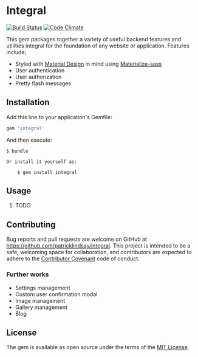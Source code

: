# Integral

[![Build Status](https://travis-ci.org/patricklindsay/integral.svg?branch=master)](https://travis-ci.org/patricklindsay/integral) [![Code Climate](https://codeclimate.com/github/patricklindsay/integral/badges/gpa.svg)](https://codeclimate.com/github/patricklindsay/integral)

This gem packages together a variety of useful backend features and utilities integral for the foundation of any website or application. Features include;
* Styled with [Material Design][material-design] in mind using [Materialize-sass][materialize]
* User authentication
* User authorization
* Pretty flash messages

## Installation

Add this line to your application's Gemfile:

```ruby
gem 'integral'
```

And then execute:

    $ bundle

    Or install it yourself as:

        $ gem install integral

## Usage

1. TODO

## Contributing

Bug reports and pull requests are welcome on GitHub at https://github.com/patricklindsay/integral. This project is intended to be a safe, welcoming space for collaboration, and contributors are expected to adhere to the [Contributor Covenant](contributor-covenant.org) code of conduct.

### Further works
* Settings management
* Custom user confirmation modal
* Image management
* Gallery management
* Blog

## License

The gem is available as open source under the terms of the [MIT License](http://opensource.org/licenses/MIT).

[material-design]: https://www.google.com/design/spec/material-design/introduction.html
[materialize]: https://github.com/mkhairi/materialize-sass
